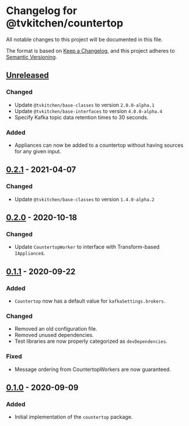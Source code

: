 # Changelog for @tvkitchen/countertop

All notable changes to this project will be documented in this file.

The format is based on [Keep a Changelog](https://keepachangelog.com/en/1.0.0/),
and this project adheres to [Semantic Versioning](https://semver.org/spec/v2.0.0.html).

## [Unreleased]
### Changed
- Update `@tvkitchen/base-classes` to version `2.0.0-alpha.1`
- Update `@tvkitchen/base-interfaces` to version `4.0.0-alpha.4`
- Specify Kafka topic data retention times to 30 seconds.

### Added
- Appliances can now be added to a countertop without having sources for any given input.

## [0.2.1] - 2021-04-07
### Changed
- Update `@tvkitchen/base-classes` to version `1.4.0-alpha.2`

## [0.2.0] - 2020-10-18
### Changed
- Update `CountertopWorker` to interface with Transform-based `IAppliance`s.

## [0.1.1] - 2020-09-22
### Added
- `Countertop` now has a default value for `kafkaSettings.brokers`.
### Changed
- Removed an old configuration file.
- Removed unused dependencies.
- Test libraries are now properly categorized as `devDependencies`.

### Fixed
- Message ordering from CountertopWorkers are now guaranteed.

## [0.1.0] - 2020-09-09
### Added
- Initial implementation of the `countertop` package.

[Unreleased]: https://github.com/tvkitchen/appliances/compare/@tvkitchen/countertop@0.2.1...HEAD
[0.2.1]: https://github.com/tvkitchen/countertop/releases/tag/@tvkitchen/countertop@0.2.1
[0.2.0]: https://github.com/tvkitchen/countertop/releases/tag/@tvkitchen/countertop@0.2.0
[0.1.1]: https://github.com/tvkitchen/countertop/releases/tag/@tvkitchen/countertop@0.1.1
[0.1.0]: https://github.com/tvkitchen/countertop/releases/tag/@tvkitchen/countertop@0.1.0
